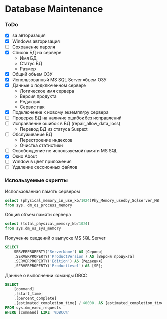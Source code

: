# Database Maintenance

### ToDo
- [x] sa авторизация
- [x] Windows авторизация
- [ ] Сохранение пароля 
- [x] Список БД на сервере
    * Имя БД
    * Статус БД
    * Размер
- [x] Общий объем ОЗУ
- [x] Использованный MS SQL Server объем ОЗУ 
- [x] Данные о подключенном сервере 
    * Логическое имя сервера
    * Версия продукта
    * Редакция
    * Сервис пак
- [x] Подключение к новому экземпляру сервера 
- [ ] Проверка БД на наличие ошибок без исправлений
- [ ] Исправление ошибок в БД (repair_allow_data_loss)
    * Перевод БД из статуса Suspect
- [ ] Обслуживание БД
    * Перестроение индексов
    * Очистка статистики 
- [ ] Освобождение не используемой памяти MS SQL
- [x] Окно About
- [ ] Window в цвет приложения
- [ ] Удаление сессионных файлов

### Используемые скрипты 

Использованная память сервером
```sql
select (physical_memory_in_use_kb/1024)Phy_Memory_usedby_Sqlserver_MB 
from sys. dm_os_process_memory
```

Общий объем памяти сервера
```sql
select (total_physical_memory_kb/1024) 
from sys.dm_os_sys_memory
```

Получение сведений о выпуске MS SQL Server
```sql
SELECT 
	SERVERPROPERTY('ServerName') AS [Сервер]
	,SERVERPROPERTY('ProductVersion') AS [Версия продукта]
	,SERVERPROPERTY('Edition') AS [Редакция]
	,SERVERPROPERTY('ProductLevel') AS [SP];
```

Данные о выполнении команды DBCC
```sql
SELECT
    [command]
    ,[start_time]
    ,[percent_complete]
    ,[estimated_completion_time] / 60000. AS [estimated_completion_time_min]
FROM sys.dm_exec_requests
WHERE [command] LIKE '%DBCC%'
```
